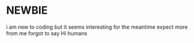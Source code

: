 # NEWBIE
i am new to coding  but it seems interesting for the meantime
expect more from me
forgot to say Hi humans

